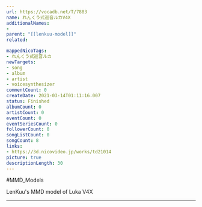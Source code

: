 ```yaml
---
url: https://vocadb.net/T/7883
name: れんくう式巡音ルカV4X
additionalNames: 
- 
parent: "[[lenkuu-model]]"
related:

mappedNicoTags:
- れんくう式巡音ルカ
newTargets:
- song
- album
- artist
- voicesynthesizer
commentCount: 0
createDate: 2021-03-14T01:11:16.007
status: Finished
albumCount: 0
artistCount: 0
eventCount: 0
eventSeriesCount: 0
followerCount: 0
songListCount: 0
songCount: 8
links: 
- https://3d.nicovideo.jp/works/td21014
picture: true
descriptionLength: 30
---
```


#MMD_Models

LenKuu's MMD model of Luka V4X

---

